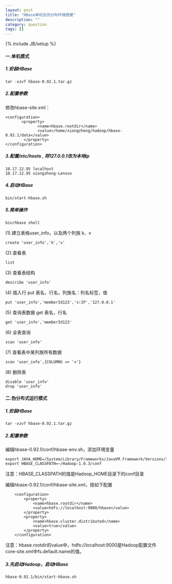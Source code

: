 ```yaml
---
layout: post
title: "HBase单机及伪分布环境搭建"
description: ""
category: question
tags: []
---
```

{% include JB/setup %}


#### 一.单机模式
##### 1.安装HBase

```
tar -xzvf hbase-0.92.1.tar.gz
```


##### 2.配置参数
修改hbase-site.xml：

```
<configuration>
       <property>  
              <name>hbase.rootdir</name>  
              <value>/home/xiongzheng/hadoop/hbase-0.92.1/data</value>  
        </property>  
</configuration>
```


##### 3.配置/etc/hosts , 将127.0.0.1改为本地ip

```
10.17.12.95	localhost
10.17.12.95	xiongzheng-Lenovo
```


##### 4.启动HBase

```
bin/start-hbase.sh
```


##### 5.简单操作

```
bin/hbase shell
```


(1).建立表格user_info，以及两个列族 k、v

```
create 'user_info','k','v' 
```


(2).查看表

```
list
```


(3) 查看表结构

```
describe 'user_info'
```


(4) 插入行 put 表名，行名，列族名：列名标签，值

```
put 'user_info','memberId123','v:IP','127.0.0.1' 
```


(5) 查询表数据 get 表名，行名

```
get 'user_info','memberId123'
```


(6) 全表查询

```
scan 'user_info'
```


(7) 查看表中某列族所有数据

```
scan 'user_info',{COLUMNS => 'v'}
```


(8) 删除表

```
disable 'user_info'
drop 'user_info'
```


#### 二.伪分布式运行模式

##### 1.安装HBase

```
tar -xzvf hbase-0.92.1.tar.gz
```


##### 2.配置参数
编辑hbase-0.92.1/conf/hbase-env.sh，添加环境变量

```
export JAVA_HOME=/System/Library/Frameworks/JavaVM.framework/Versions/1.6.0/Home 
export HBASE_CLASSPATH=~/Hadoop-1.0.3/conf  
```


注意：HBASE_CLASSPATH的值是Hadoop_HOME目录下的conf目录

编辑hbase-0.92.1/conf/hbase-site.xml，按如下配置

```
	<configuration>    
	    <property>    
	        <name>hbase.rootdir</name>    
	        <value>hdfs://localhost:9000/hbase</value>    
	    </property>    
	    <property>    
	        <name>hbase.cluster.distributed</name>    
	        <value>true</value>    
	    </property>    
	</configuration>  
```


注意：hbase.rootdir的value中，hdfs://localhost:9000是Hadoop配置文件core-site.xml中fs.default.name的值。

##### 3.先启动Hadoop，启动HBase

```
hbase-0.92.1/bin/start-hbase.sh  
```

